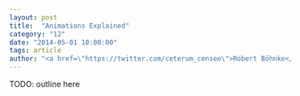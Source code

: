```yaml
---
layout: post
title:  "Animations Explained"
category: "12"
date: "2014-05-01 10:00:00"
tags: article
author: "<a href=\"https://twitter.com/ceterum_censeo\">Robert Böhnke</a>"
---
```


TODO: outline here

